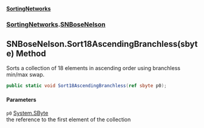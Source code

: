#### [SortingNetworks](index.md 'index')
### [SortingNetworks](SortingNetworks.md 'SortingNetworks').[SNBoseNelson](SortingNetworks_SNBoseNelson.md 'SortingNetworks.SNBoseNelson')
## SNBoseNelson.Sort18AscendingBranchless(sbyte) Method
Sorts a collection of 18 elements in ascending order using branchless min/max swap.  
```csharp
public static void Sort18AscendingBranchless(ref sbyte p0);
```
#### Parameters
<a name='SortingNetworks_SNBoseNelson_Sort18AscendingBranchless(sbyte)_p0'></a>
`p0` [System.SByte](https://docs.microsoft.com/en-us/dotnet/api/System.SByte 'System.SByte')  
the reference to the first element of the collection
  
